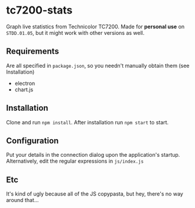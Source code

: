 # tc7200-stats
Graph live statistics from Technicolor TC7200.
Made for **personal use** on `STDD.01.05`, but it might work with other versions as well.

## Requirements
Are all specified in `package.json`, so you needn't manually obtain them (see Installation)
* electron
* chart.js

## Installation
Clone and run `npm install`. After installation run `npm start` to start.

## Configuration
Put your details in the connection dialog upon the application's startup.  
Alternatively, edit the regular expressions in `js/index.js`

## Etc
It's kind of ugly because all of the JS copypasta, but hey, there's no way around that...